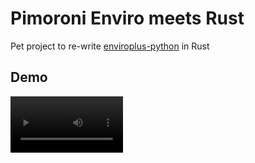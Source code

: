 # Pimoroni Enviro meets Rust 

Pet project to re-write [enviroplus-python](https://github.com/pimoroni/enviroplus-python) in Rust

## Demo
<video src='./assets/RustPimoroni.mp4' width=180/>


